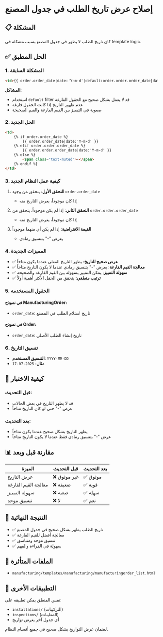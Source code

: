 # إصلاح عرض تاريخ الطلب في جدول المصنع

## 📋 المشكلة
كان تاريخ الطلب لا يظهر في جدول المصنع بسبب مشكلة في template logic.

## ✅ الحل المطبق

### 1. المشكلة السابقة
```html
<td>{{ order.order_date|date:'Y-m-d'|default:order.order.order_date|date:'Y-m-d'|default:'-' }}</td>
```

**المشاكل:**
- استخدام `default` filter قد لا يعمل بشكل صحيح مع الحقول الفارغة
- عدم ظهور التاريخ إذا كانت الحقول فارغة
- صعوبة في التمييز بين القيم الفارغة والقيم الصحيحة

### 2. الحل الجديد
```html
<td>
    {% if order.order_date %}
        {{ order.order_date|date:'Y-m-d' }}
    {% elif order.order.order_date %}
        {{ order.order.order_date|date:'Y-m-d' }}
    {% else %}
        <span class="text-muted">-</span>
    {% endif %}
</td>
```

### 3. كيفية عمل النظام الجديد

1. **التحقق الأول**: يتحقق من وجود `order.order_date`
   - إذا كان موجوداً، يعرض التاريخ منه
   
2. **التحقق الثاني**: إذا لم يكن موجوداً، يتحقق من `order.order.order_date`
   - إذا كان موجوداً، يعرض التاريخ منه
   
3. **القيمة الافتراضية**: إذا لم يكن أي منهما موجوداً
   - يعرض "-" بتنسيق رمادي

### 4. المميزات الجديدة

- ✅ **عرض صحيح للتاريخ**: يظهر التاريخ الفعلي عندما يكون متاحاً
- ✅ **معالجة القيم الفارغة**: يعرض "-" بتنسيق رمادي عندما لا يكون التاريخ متاحاً
- ✅ **سهولة التمييز**: يمكن التمييز بسهولة بين القيم الفارغة والصحيحة
- ✅ **ترتيب منطقي**: يتحقق من الحقل الأكثر أهمية أولاً

### 5. الحقول المستخدمة

#### في نموذج ManufacturingOrder:
- `order_date`: تاريخ استلام الطلب في المصنع

#### في نموذج Order:
- `order_date`: تاريخ إنشاء الطلب الأصلي

### 6. تنسيق التاريخ
- **التنسيق المستخدم**: `YYYY-MM-DD`
- **مثال**: `2025-07-17`

## 🔧 كيفية الاختبار

### قبل التحديث:
- قد لا يظهر التاريخ في بعض الحالات
- عرض "-" حتى لو كان التاريخ متاحاً

### بعد التحديث:
- يظهر التاريخ بشكل صحيح عندما يكون متاحاً
- عرض "-" بتنسيق رمادي فقط عندما لا يكون التاريخ متاحاً

## 📊 مقارنة قبل وبعد

| الميزة | قبل التحديث | بعد التحديث |
|--------|-------------|-------------|
| عرض التاريخ | ❌ غير موثوق | ✅ موثوق |
| معالجة القيم الفارغة | ❌ ضعيفة | ✅ قوية |
| سهولة التمييز | ❌ صعبة | ✅ سهلة |
| تنسيق موحد | ❌ لا | ✅ نعم |

## 🎯 النتيجة النهائية

- ✅ تاريخ الطلب يظهر بشكل صحيح في جدول المصنع
- ✅ معالجة أفضل للقيم الفارغة
- ✅ تنسيق موحد ومتناسق
- ✅ سهولة في القراءة والفهم

## 📁 الملفات المتأثرة

- `manufacturing/templates/manufacturing/manufacturingorder_list.html`

## 🔄 التطبيقات الأخرى

نفس المنطق يمكن تطبيقه على:
- `installations/` (التركيبات)
- `inspections/` (المعاينات)
- أي جدول آخر يعرض تواريخ

لضمان عرض التواريخ بشكل صحيح في جميع أقسام النظام. 